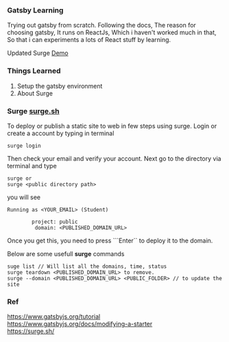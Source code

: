 ### Gatsby Learning
Trying out gatsby from scratch. Following the docs, The reason for choosing gatsby, It runs on ReactJs, Which i haven't worked much in that, So that i can experiments a lots of React stuff by learning. 

Updated Surge [Demo](https://dirty-mark.surge.sh/)

### Things Learned
1. Setup the gatsby environment
2. About Surge 

### Surge [surge.sh](https://surge.sh/) 
To deploy or publish a static site to web in few steps using surge. Login or create a account by typing in terminal

```
surge login
```

Then check your email and verify your account. Next go to the directory via terminal and type

```
surge or 
surge <public directory path>
```

you will see

```
Running as <YOUR_EMAIL> (Student)

        project: public
         domain: <PUBLISHED_DOMAIN_URL>
```
Once you get this, you need to press ```Enter`` to deploy it to the domain.

Below are some usefull **surge** commands
```
suge list // Will list all the domains, time, status
surge teardown <PUBLISHED_DOMAIN_URL> to remove.
surge --domain <PUBLISHED_DOMAIN_URL> <PUBLIC_FOLDER> // to update the site
```

### Ref
https://www.gatsbyjs.org/tutorial \
https://www.gatsbyjs.org/docs/modifying-a-starter \
https://surge.sh/